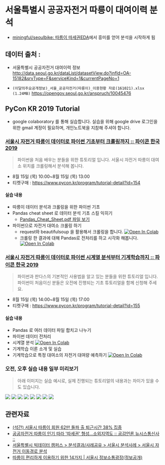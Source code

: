 # 서울특별시 공공자전거 따릉이 대여이력 분석
* [miningful/seoulbike: 따릉이 따세권EDA](https://github.com/miningful/seoulbike)에서 흥미를 얻어 분석을 시작하게 됨

## 데이터 출처 :
* 서울특별시 공공자전거 대여이력 정보
http://data.seoul.go.kr/dataList/datasetView.do?infId=OA-15182&srvType=F&serviceKind=1&currentPageNo=1

* `(이달의주요공개정보)_서울_공공자전거(따릉이)_이용현황 자료(161021).xlsx (1.24MB)`
https://opengov.seoul.go.kr/anspruch/10045476


## PyCon KR 2019 Tutorial

* google colaboratory 를 통해 실습합니다. 실습을 위해 google drive 로그인을 위한 gmail 계정이 필요하며, 개인노트북을 지참해 주셔야 합니다.


### [서울시 자전거 따릉이 데이터로 파이썬 기초부터 크롤링까지 :: 파이콘 한국 2019](https://www.pycon.kr/program/tutorial-detail?id=154)
> 파이썬을 처음 배우는 분들을 위한 튜토리얼 입니다. 
> 서울시 자전거 따릉이 대여소 위치를 크롤링해서 분석해 봅니다.
* 8월 15일 (목) 10:00~8월 15일 (목) 13:00
* 티켓구매 : https://www.pycon.kr/program/tutorial-detail?id=154

#### 실습 내용
* 따릉이 데이터 분석과 크롤링을 위한 파이썬 기초
* Pandas cheat sheet 로 데이터 분석 기초 스킬 익히기
  * [Pandas_Cheat_Sheet.pdf 파일 보기](https://pandas.pydata.org/Pandas_Cheat_Sheet.pdf)
* 파이썬으로 자전거 대여소 크롤링 하기
  * request와 beautifulsoup 을 활용해서 크롤링을 합니다. 
  [![Open In Colab](https://colab.research.google.com/assets/colab-badge.svg)](https://colab.research.google.com/github/corazzon/seoul-bike-analysis/blob/master/crawling.ipynb)
  * 크롤링 한 결과에 대해 Pandas로 전처리를 하고 시각화 해봅니다. [![Open In Colab](https://colab.research.google.com/assets/colab-badge.svg)](https://colab.research.google.com/github/corazzon/seoul-bike-analysis/blob/master/seoul-bike-station-location.ipynb)

### [서울시 자전거 따릉이 데이터로 파이썬 시계열 분석부터 기계학습까지 :: 파이콘 한국 2019](https://www.pycon.kr/program/tutorial-detail?id=155)

> 파이썬과 판다스의 기본적인 사용법을 알고 있는 분들을 위한 튜토리얼 입니다.
> 파이썬이 처음이신 분들은 오전에 진행되는 기초 튜토리얼을 함께 신청해 주세요.

* 8월 15일 (목) 14:00~8월 15일 (목) 17:00
* 티켓구매 : https://www.pycon.kr/program/tutorial-detail?id=155

#### 실습 내용
* Pandas 로 여러 데이터 파일 합치고 나누기
* 파이썬 데이터 전처리 
* 시계열 분석 [![Open In Colab](https://colab.research.google.com/assets/colab-badge.svg)](https://colab.research.google.com/github/corazzon/seoul-bike-analysis/blob/master/time-series-forecast.ipynb)
* 기계학습 이론 소개 및 실습
* 기계학습으로 특정 대여소의 자전거 대여량 예측하기 [![Open In Colab](https://colab.research.google.com/assets/colab-badge.svg)](https://colab.research.google.com/github/corazzon/seoul-bike-analysis/blob/master/ml-regression.ipynb)

### 오전, 오후 실습 내용 일부 미리보기

> 아래 이미지는 실습 예시로, 실제 진행되는 튜토리얼의 내용과는 차이가 있을 수도 있습니다.

<img src="https://i.imgur.com/7pUjfdt.png">

<img src="https://i.imgur.com/MxdXVBe.png">

<img src="https://i.imgur.com/YQQL90w.png">

<img src="https://i.imgur.com/B75XRCH.png">

<img src="https://i.imgur.com/EE2nG1Q.png">

<img src="https://i.imgur.com/IMLx9G5.png">

<img src="https://i.imgur.com/NbMiiqq.png">

<img src="https://i.imgur.com/TpiqlaV.png">

## 관련자료 
* [(석간) 서울시 따릉이 회원 62만 돌파 출 퇴근시간 38% 집중](http://spp.seoul.go.kr/main/news/news_report.jsp#view/253821)
* [공공자전거 따릉이 인기 따라 '따세권' 형성…소외지역도 :: 공감언론 뉴시스통신사 ::](http://www.newsis.com/view/?id=NISX20180706_0000356247&cID=10201&pID=10200)
* [서울특별시 빅데이터 캠퍼스 > 분석결과/사례공유 > 서울시 분석사례 > 서울시 자전거 이동경로 분석](https://bigdata.seoul.go.kr/noti/selectNoti.do?r_id=P430&bbs_seq=229&sch_type=&sch_text=&currentPage=1)
* [따릉이 편리하게 이용하기 위한 14가지 | 서울시 정보소통광장(정보공개)](https://opengov.seoul.go.kr/mediahub/15085803)
